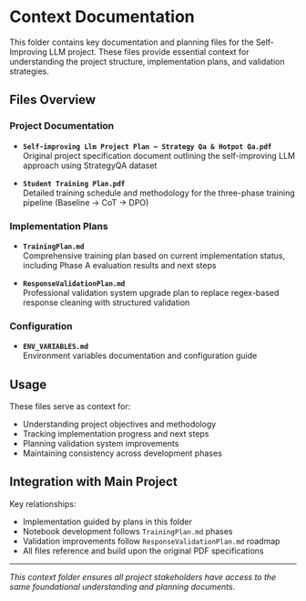 # Context Documentation

This folder contains key documentation and planning files for the Self-Improving LLM project. These files provide essential context for understanding the project structure, implementation plans, and validation strategies.

## Files Overview

### Project Documentation
- **`Self‑improving Llm Project Plan – Strategy Qa & Hotpot Qa.pdf`**  
  Original project specification document outlining the self-improving LLM approach using StrategyQA dataset

- **`Student Training Plan.pdf`**  
  Detailed training schedule and methodology for the three-phase training pipeline (Baseline → CoT → DPO)

### Implementation Plans
- **`TrainingPlan.md`**  
  Comprehensive training plan based on current implementation status, including Phase A evaluation results and next steps

- **`ResponseValidationPlan.md`**  
  Professional validation system upgrade plan to replace regex-based response cleaning with structured validation

### Configuration
- **`ENV_VARIABLES.md`**  
  Environment variables documentation and configuration guide

## Usage

These files serve as context for:
- Understanding project objectives and methodology
- Tracking implementation progress and next steps  
- Planning validation system improvements
- Maintaining consistency across development phases

## Integration with Main Project

Key relationships:
- Implementation guided by plans in this folder
- Notebook development follows `TrainingPlan.md` phases
- Validation improvements follow `ResponseValidationPlan.md` roadmap
- All files reference and build upon the original PDF specifications

---

*This context folder ensures all project stakeholders have access to the same foundational understanding and planning documents.*